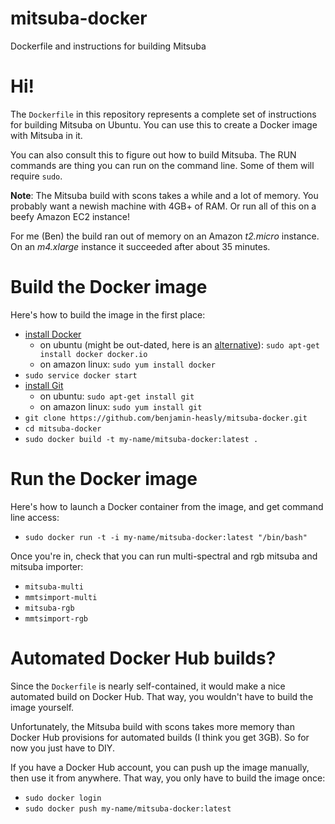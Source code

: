# mitsuba-docker
Dockerfile and instructions for building Mitsuba

# Hi!

The `Dockerfile` in this repository represents a complete set of instructions for building Mitsuba on Ubuntu.  You can use this to create a Docker image with Mitsuba in it.

You can also consult this to figure out how to build Mitsuba.  The RUN commands are thing you can run on the command line.  Some of them will require `sudo`.

**Note**: The Mitsuba build with scons takes a while and a lot of memory.  You probably want a newish machine with 4GB+ of RAM.  Or run all of this on a beefy Amazon EC2 instance!

For me (Ben) the build ran out of memory on an Amazon *t2.micro* instance.  On an *m4.xlarge* instance it succeeded after about 35 minutes.

# Build the Docker image

Here's how to build the image in the first place:
 - [install Docker](https://docs.docker.com/installation/)
   - on ubuntu (might be out-dated, here is an [alternative](https://github.com/DavidBrainard/RenderToolboxDevelop/wiki/Matlab-on-Docker-and-EC2#ssh-to-ec2-instance-and-install-docker-with-support-for-large-containers)): `sudo apt-get install docker docker.io`
   - on amazon linux: `sudo yum install docker`
 - `sudo service docker start`
 - [install Git](https://git-scm.com/book/en/v2/Getting-Started-Installing-Git)
   - on ubuntu: `sudo apt-get install git`
   - on amazon linux: `sudo yum install git`
 - `git clone https://github.com/benjamin-heasly/mitsuba-docker.git`
 - `cd mitsuba-docker`
 - `sudo docker build -t my-name/mitsuba-docker:latest .`

# Run the Docker image

Here's how to launch a Docker container from the image, and get command line access:
 - `sudo docker run -t -i my-name/mitsuba-docker:latest "/bin/bash"`

Once you're in, check that you can run multi-spectral and rgb mitsuba and mitsuba importer:
 - `mitsuba-multi`
 - `mmtsimport-multi`
 - `mitsuba-rgb`
 - `mmtsimport-rgb`

# Automated Docker Hub builds?

Since the `Dockerfile` is nearly self-contained, it would make a nice automated build on Docker Hub.  That way, you wouldn't have to build the image yourself.

Unfortunately, the Mitsuba build with scons takes more memory than Docker Hub provisions for automated builds (I think you get 3GB).  So for now you just have to DIY.

If you have a Docker Hub account, you can push up the image manually, then use it from anywhere.  That way, you only have to build the image once:
 - `sudo docker login`
 - `sudo docker push my-name/mitsuba-docker:latest`
